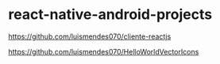 # react-native-android-projects

https://github.com/luismendes070/cliente-reactjs

https://github.com/luismendes070/HelloWorldVectorIcons
